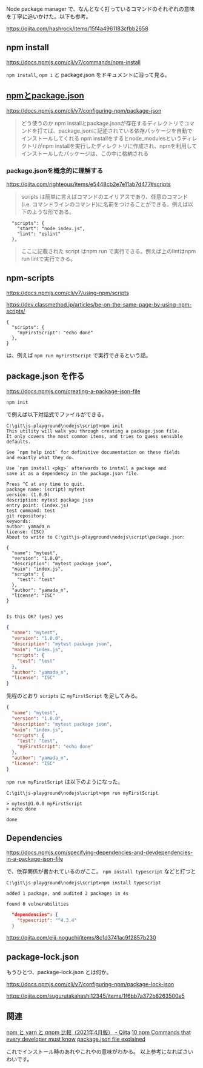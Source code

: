 
Node package manager で、なんとなく打っているコマンドのそれぞれの意味を丁寧に追いかけた。以下も参考。

https://qiita.com/hashrock/items/15f4a4961183cfbb2658


## npm install

https://docs.npmjs.com/cli/v7/commands/npm-install

`npm install`, `npm i` と package.json をドキュメントに沿って見る。

## [npmとpackage.json](https://qiita.com/Sekky0905/items/452619651cdd950c2271)

https://docs.npmjs.com/cli/v7/configuring-npm/package-json

> どう使うのか
> npm installとpackage.jsonが存在するディレクトリでコマンドを打てば、package.jsonに記述されている依存パッケージを自動でインストールしてくれる
> npm installをするとnode_modulesというディレクトリがnpm installを実行したディレクトリに作成され、npmを利用してインストールしたパッケージは、この中に格納される


### package.jsonを概念的に理解する

https://qiita.com/righteous/items/e5448cb2e7e11ab7d477#scripts

> scripts は簡単に言えばコマンドのエイリアスであり、任意のコマンド(i.e. コマンドラインのコマンド)に名前をつけることができる。例えば以下のような形である。

```
  "scripts": {
    "start": "node index.js",
    "lint": "eslint"
  },
```
> ここに記載された script はnpm run <name>で実行できる。例えば上のlintはnpm run lintで実行できる。


## npm-scripts

https://docs.npmjs.com/cli/v7/using-npm/scripts

https://dev.classmethod.jp/articles/be-on-the-same-page-by-using-npm-scripts/

```
{
  "scripts": {
    "myFirstScript": "echo done"
  },
}
```
は、例えば `npm run myFirstScript` で実行できるという話。


## package.json を作る

https://docs.npmjs.com/creating-a-package-json-file

`npm init`

で例えば以下対話式でファイルができる。

```
C:\git\js-playground\nodejs\script>npm init
This utility will walk you through creating a package.json file.
It only covers the most common items, and tries to guess sensible defaults.

See `npm help init` for definitive documentation on these fields
and exactly what they do.

Use `npm install <pkg>` afterwards to install a package and
save it as a dependency in the package.json file.

Press ^C at any time to quit.
package name: (script) mytest
version: (1.0.0)
description: mytest package json
entry point: (index.js)
test command: test
git repository:
keywords:
author: yamada_n
license: (ISC)
About to write to C:\git\js-playground\nodejs\script\package.json:

{
  "name": "mytest",
  "version": "1.0.0",
  "description": "mytest package json",
  "main": "index.js",
  "scripts": {
    "test": "test"
  },
  "author": "yamada_n",
  "license": "ISC"
}


Is this OK? (yes) yes
```

```package.json
{
  "name": "mytest",
  "version": "1.0.0",
  "description": "mytest package json",
  "main": "index.js",
  "scripts": {
    "test": "test"
  },
  "author": "yamada_n",
  "license": "ISC"
}
```

先程のとおり `scripts` に `myFirstScript` を足してみる。

```package.json
{
  "name": "mytest",
  "version": "1.0.0",
  "description": "mytest package json",
  "main": "index.js",
  "scripts": {
    "test": "test",
    "myFirstScript": "echo done"
  },
  "author": "yamada_n",
  "license": "ISC"
}
```

`npm run myFirstScript` は以下のようになった。

```
C:\git\js-playground\nodejs\script>npm run myFirstScript

> mytest@1.0.0 myFirstScript
> echo done

done
```

## Dependencies 

https://docs.npmjs.com/specifying-dependencies-and-devdependencies-in-a-package-json-file

で、依存関係が書かれているのがここ。
`npm install typescript` などと打つと

```
C:\git\js-playground\nodejs\script>npm install typescript

added 1 package, and audited 2 packages in 4s

found 0 vulnerabilities
```

```package.json
  "dependencies": {
    "typescript": "^4.3.4"
  }
```

https://qiita.com/eiji-noguchi/items/8c1d3741ac9f2857b230


## package-lock.json

もうひとつ、package-lock.json とは何か。

https://docs.npmjs.com/cli/v7/configuring-npm/package-lock-json

https://qiita.com/sugurutakahashi12345/items/1f6bb7a372b8263500e5



## 関連

[npm と yarn と pnpm 比較（2021年4月版） - Qiita](https://qiita.com/e99h2121/items/7e38e592dc45b7c0407d)
[10 npm Commands that every developer must know](https://dev.to/gurshehzadsingh/10-npm-commands-that-every-developer-must-know-4gmn)
[package.json file explained](https://dev.to/naveenchandar/package-json-file-explained-b94 )

これでインストール時のあれやこれやの意味がわかる。
以上参考になればさいわいです。

